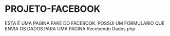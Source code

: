 # PROJETO-FACEBOOK
ESTA É UMA PAGINA FAKE DO FACEBOOK. POSSUI UM FORMULARIO QUE ENVIA OS DADOS PARA UMA PAGINA Recebendo Dados.php
